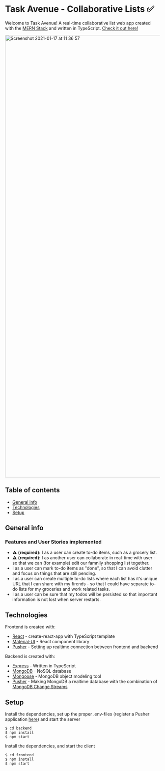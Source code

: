 # Task Avenue - Collaborative Lists :white_check_mark:

Welcome to Task Avenue! A real-time collaborative list web app created with the [MERN Stack](https://www.mongodb.com/mern-stack) and written in TypeScript.
[Check it out here!](https://taskavenue.web.app)

<img width="1440" alt="Screenshot 2021-01-17 at 11 36 57" src="https://user-images.githubusercontent.com/49671818/104838079-f1ddbe00-58b8-11eb-9f8b-f5b5cbd76d39.png">

## Table of contents
* [General info](#general-info)
* [Technologies](#technologies)
* [Setup](#setup)

## General info
### Features and User Stories implemented
* :warning: **(required):** I as a user can create to-do items, such as a grocery list.
* :warning: **(required):** I as another user can collaborate in real-time with user - so that we can (for example) edit our famnily shopping list together.
* I as a user can mark to-do items as "done", so that I can avoid clutter and focus on things that are still pending.
* I as a user can create multiple to-do lists where each list has it's unique URL that I can share with my firends - so that I could have separate to-do lists for my groceries and work related tasks.
* I as a user can be sure that my todos will be persisted so that important information is not lost when server restarts.

## Technologies
Frontend is created with:
* [React](https://github.com/facebook/react) - create-react-app with TypeScript template
* [Material-UI](https://github.com/mui-org/material-ui) - React component library
* [Pusher](https://pusher.com) - Setting up realtime connection between frontend and backend

Backend is created with:
* [Express](https://github.com/expressjs/express) - Written in TypeScript
* [MongoDB](https://www.mongodb.com) - NoSQL database
* [Mongoose](https://github.com/Automattic/mongoose) - MongoDB object modeling tool
* [Pusher](https://pusher.com) - Making MongoDB a realtime database with the combination of [MongoDB Change Streams](https://docs.mongodb.com/manual/changeStreams)

## Setup

Install the dependencies, set up the proper .env-files (register a Pusher application [here](https://pusher.com)) and start the server
```
$ cd backend
$ npm install
$ npm start
```
Install the dependencies, and start the client
```
$ cd frontend
$ npm install
$ npm start
```


